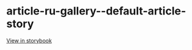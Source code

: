 # article-ru-gallery--default-article-story

[View in storybook](https://raw.githack.com/Independent-Digital-News-and-Media-Ltd/indy-pwamp-sb/PR-1428-sb/index.html?path=/story/article-ru-gallery--default-article-story)